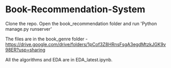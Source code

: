# Book-Recommendation-System

Clone the repo. Open the book_recommendation folder and run 'Python manage.py runserver'

The files are in the book_genre folder - https://drive.google.com/drive/folders/1pCof3Z8HRnsFsgA3egdMtzkJGK9v98ER?usp=sharing

All the algorithms and EDA are in EDA_latest.ipynb. 
